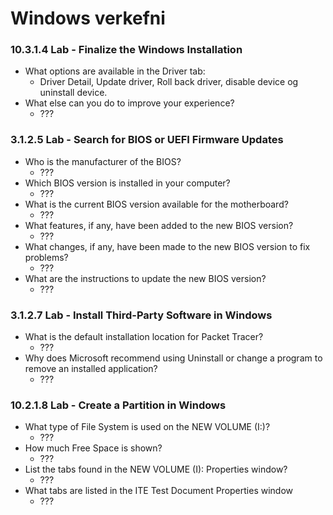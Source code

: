 # Windows verkefni


### 10.3.1.4 Lab - Finalize the Windows Installation

* What options are available in the Driver tab:
  * Driver Detail, Update driver, Roll back driver, disable device og uninstall device.
* What else can you do to improve your experience?
  * ???


### 3.1.2.5 Lab - Search for BIOS or UEFI Firmware Updates

* Who is the manufacturer of the BIOS?
  * ???
* Which BIOS version is installed in your computer?
  * ???
* What is the current BIOS version available for the motherboard?
  * ???
* What features, if any, have been added to the new BIOS version?
  * ???
* What changes, if any, have been made to the new BIOS version to fix problems?
  * ???
* What are the instructions to update the new BIOS version?
  * ???


### 3.1.2.7 Lab - Install Third-Party Software in Windows

* What is the default installation location for Packet Tracer?
  * ???
* Why does Microsoft recommend using Uninstall or change a program to remove an installed application?
  * ???
 
 
### 10.2.1.8 Lab - Create a Partition in Windows
* What type of File System is used on the NEW VOLUME (I:)?
  * ???
* How much Free Space is shown?
  * ???
* List the tabs found in the NEW VOLUME (I): Properties window?
  * ???
* What tabs are listed in the ITE Test Document Properties window
  * ???
